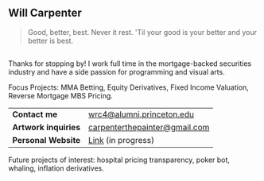 ## Will Carpenter

>Good, better, best. Never it rest. 'Til your good is your better and your better is best.
##

Thanks for stopping by! I work full time in the mortgage-backed securities industry and have a side passion for programming and visual arts.  

Focus Projects: MMA Betting, Equity Derivatives, Fixed Income Valuation, Reverse Mortgage MBS Pricing.

|   |   |
|---|---|
| **Contact me** | wrc4@alumni.princeton.edu |
| **Artwork inquiries** | carpenterthepainter@gmail.com |
| **Personal Website** | [Link](https://wrcarpenter.github.io/wcarpenter.github.io/)  (in progress) |

Future projects of interest: hospital pricing transparency, poker bot, whaling, inflation derivatives. 

<!--
**wrcarpenter/wrcarpenter** is a ✨ _special_ ✨ repository because its `README.md` (this file) appears on your GitHub profile.

Here are some ideas to get you started:

- 🔭 I’m currently working on ...
- 🌱 I’m currently learning ...
- 👯 I’m looking to collaborate on ...
- 🤔 I’m looking for help with ...
- 💬 Ask me about ...
- 📫 How to reach me: ...
- 😄 Pronouns: ...
- ⚡ Fun fact: ...
-->
